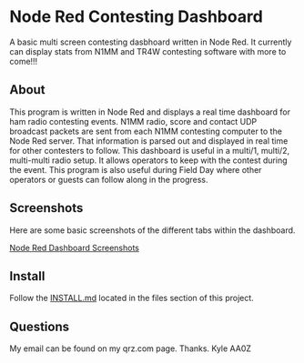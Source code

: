 Node Red Contesting Dashboard
==============

A basic multi screen contesting dasbhoard written in Node Red.  It currently can display stats from N1MM and TR4W contesting software with more to come!!!

## About

This program is written in Node Red and displays a real time dashboard for ham radio contesting events.  N1MM radio, score and contact UDP broadcast packets are sent from each N1MM contesting computer to the Node Red server.  That information is parsed out and displayed in real time for other contesters to follow.  This dashboard is useful in a multi/1, multi/2, multi-multi radio setup.  It allows operators to keep with the contest during the event.  This program is also useful during Field Day where other operators or guests can follow along in the progress.





## Screenshots

Here are some basic screenshots of the different tabs within the dashboard.

[Node Red Dashboard Screenshots](https://photos.app.goo.gl/J67xuLADBU3CMHYh7)

## Install

Follow the [INSTALL.md](https://github.com/kylekrieg/Node-Red-Contesting-Dashboard/blob/master/INSTALL.md) located in the files section of this project.

## Questions

My email can be found on my qrz.com page.  Thanks.  Kyle AA0Z 

